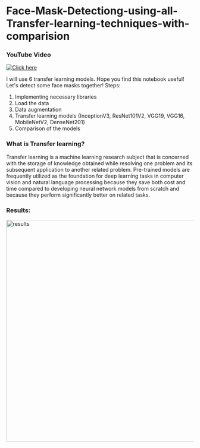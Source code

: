 # Face-Mask-Detectiong-using-all-Transfer-learning-techniques-with-comparision

### YouTube Video
[![Click here](https://drive.google.com/file/d/17E_YyT1o4N2kiynNc-MlxfE4oXlEUaOM/view?usp=drive_link)](https://youtu.be/_3t8ZCRXLp8&t) 

I will use 6 transfer learning models. Hope you find this notebook useful! Let's detect some face masks together!
Steps:
1. Implementing necessary libraries
2. Load the data
3. Data augmentation
4. Transfer learning models
  {InceptionV3,
   ResNet101V2,
   VGG19,
   VGG16,
   MobileNetV2,
   DenseNet201}
5. Comparison of the models

### What is Transfer learning?
Transfer learning is a machine learning research subject that is concerned with the storage of knowledge obtained while resolving one problem and its subsequent application to another related problem.
Pre-trained models are frequently utilized as the foundation for deep learning tasks in computer vision and natural language processing because they save both cost and time compared to developing neural network models from scratch and because they perform significantly better on related tasks.

### Results:
<img width="597" alt="results" src="https://github.com/MDSALMANSHAMS/Face-Mask-Detectiong-using-all-Transfer-learning-techniques/assets/68110323/9ca18ebe-e251-46f7-b41c-9b6b1251668f">

